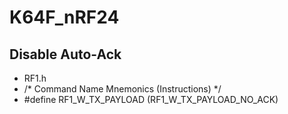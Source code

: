 # K64F_nRF24

## Disable Auto-Ack
* RF1.h
* /* Command Name Mnemonics (Instructions) */
* #define RF1_W_TX_PAYLOAD (RF1_W_TX_PAYLOAD_NO_ACK)
